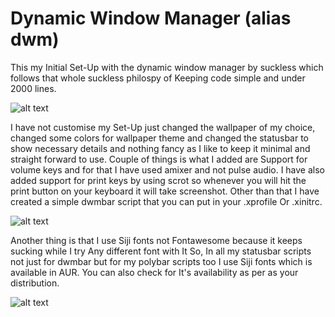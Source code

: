 # Dynamic Window Manager (alias dwm)
This my Initial Set-Up with the dynamic window manager by suckless which follows that whole suckless 
philospy of Keeping code simple and under 2000 lines.

![alt text](https://i.ibb.co/thYHyhm/2020-12-27-114634-1366x768-scrot.png) 

I have not customise my Set-Up just changed the wallpaper of my choice, changed some colors for wallpaper theme and changed the statusbar to show necessary details and nothing fancy as I like to keep it minimal and straight forward to use.
Couple of things is what I added are Support for volume keys and for that I have used amixer and not pulse audio. I have also added support for print keys by using scrot so whenever you will hit the print button on your keyboard it will take screenshot.
Other than that I have created a simple dwmbar script that you can put in your .xprofile Or .xinitrc. 

![alt text](https://i.ibb.co/TkLGW7Z/2021-01-04-164849-1366x768-scrot.png) 

Another thing is that I use Siji fonts not Fontawesome because it keeps sucking while I try Any different font with It So, In all my statusbar scripts not just for dwmbar but for my polybar scripts too I use Siji fonts which is available in AUR. 
You can also check for It's availability as per as your distribution. 

![alt text](https://i.ibb.co/CtqPQhY/2021-01-02-125505-1366x768-scrot.png) 

